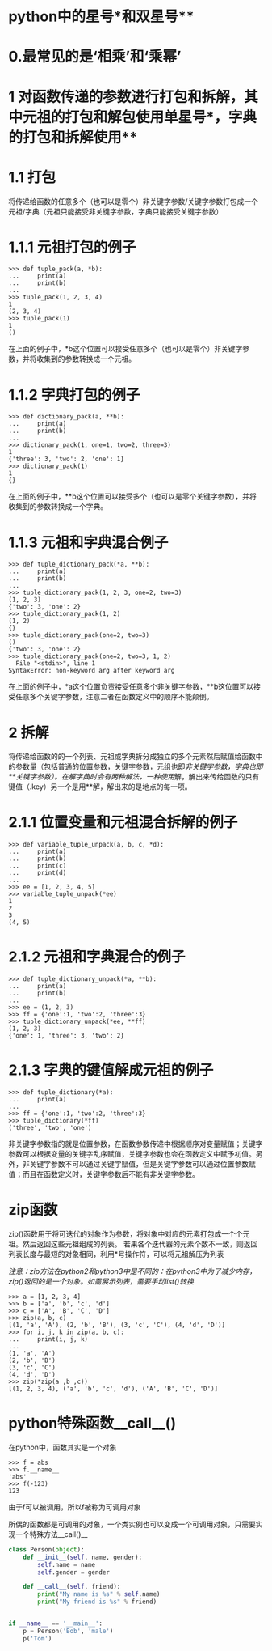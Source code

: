 # python中的星号*和双星号**
# 0.最常见的是‘相乘’和‘乘幂’


# 1 对函数传递的参数进行打包和拆解，其中元祖的打包和解包使用单星号*，字典的打包和拆解使用**
# 1.1 打包
将传递给函数的任意多个（也可以是零个）非关键字参数/关键字参数打包成一个元祖/字典（元祖只能接受非关键字参数，字典只能接受关键字参数）

# 1.1.1 元祖打包的例子
 ```python3
 >>> def tuple_pack(a, *b):
...     print(a)
...     print(b)
...
>>> tuple_pack(1, 2, 3, 4)
1
(2, 3, 4)
>>> tuple_pack(1)
1
()
 ```
在上面的例子中，\*b这个位置可以接受任意多个（也可以是零个）非关键字参数，并将收集到的参数转换成一个元祖。

# 1.1.2 字典打包的例子
```python3
>>> def dictionary_pack(a, **b):
...     print(a)
...     print(b)
...
>>> dictionary_pack(1, one=1, two=2, three=3)
1
{'three': 3, 'two': 2, 'one': 1}
>>> dictionary_pack(1)
1
{}
```
在上面的例子中，\*\*b这个位置可以接受多个（也可以是零个关键字参数），并将收集到的参数转换成一个字典。

# 1.1.3 元祖和字典混合例子
```python3
>>> def tuple_dictionary_pack(*a, **b):
...     print(a)
...     print(b)
...
>>> tuple_dictionary_pack(1, 2, 3, one=2, two=3)
(1, 2, 3)
{'two': 3, 'one': 2}
>>> tuple_dictionary_pack(1, 2)
(1, 2)
{}
>>> tuple_dictionary_pack(one=2, two=3)
()
{'two': 3, 'one': 2}
>>> tuple_dictionary_pack(one=2, two=3, 1, 2)
  File "<stdin>", line 1
SyntaxError: non-keyword arg after keyword arg
```
在上面的例子中，\*a这个位置负责接受任意多个非关键字参数，\*\*b这位置可以接受任意多个关键字参数，注意二者在函数定义中的顺序不能颠倒。

# 2 拆解

将传递给函数的的一个列表、元祖或字典拆分成独立的多个元素然后赋值给函数中的参数量（包括普通的位置参数，关键字参数，元组也即*非关键字参数，字典也即**关键字参数）。在解字典时会有两种解法，一种使用*解，解出来传给函数的只有键值（.key）另一个是用**解，解出来的是地点的每一项。

# 2.1.1 位置变量和元祖混合拆解的例子
```python3
>>> def variable_tuple_unpack(a, b, c, *d):
...     print(a)
...     print(b)
...     print(c)
...     print(d)
...
>>> ee = [1, 2, 3, 4, 5]
>>> variable_tuple_unpack(*ee)
1
2
3
(4, 5)
```
# 2.1.2 元祖和字典混合的例子
```python3
>>> def tuple_dictionary_unpack(*a, **b):
...     print(a)
...     print(b)
...
>>> ee = (1, 2, 3)
>>> ff = {'one':1, 'two':2, 'three':3}
>>> tuple_dictionary_unpack(*ee, **ff)
(1, 2, 3)
{'one': 1, 'three': 3, 'two': 2}
```

# 2.1.3 字典的键值解成元祖的例子
```python3
>>> def tuple_dictionary(*a):
...     print(a)
...
>>> ff = {'one':1, 'two':2, 'three':3}
>>> tuple_dictionary(*ff)
('three', 'two', 'one')
```

非关键字参数指的就是位置参数，在函数参数传递中根据顺序对变量赋值；关键字参数可以根据变量的关键字乱序赋值，关键字参数也会在函数定义中赋予初值。另外，非关键字参数不可以通过关键字赋值，但是关键字参数可以通过位置参数赋值；而且在函数定义时，关键字参数后不能有非关键字参数。


# zip函数
zip()函数用于将可迭代的对象作为参数，将对象中对应的元素打包成一个个元祖。然后返回这些元祖组成的列表。
若果各个迭代器的元素个数不一致，则返回列表长度与最短的对象相同，利用*号操作符，可以将元祖解压为列表

*注意：zip方法在python2和python3中是不同的：在python3中为了减少内存，zip()返回的是一个对象。如需展示列表，需要手动list()转换*

```python2
>>> a = [1, 2, 3, 4]
>>> b = ['a', 'b', 'c', 'd']
>>> c = ['A', 'B', 'C', 'D']
>>> zip(a, b, c)
[(1, 'a', 'A'), (2, 'b', 'B'), (3, 'c', 'C'), (4, 'd', 'D')]
>>> for i, j, k in zip(a, b, c):
...     print(i, j, k)
...
(1, 'a', 'A')
(2, 'b', 'B')
(3, 'c', 'C')
(4, 'd', 'D')
>>> zip(*zip(a ,b ,c))
[(1, 2, 3, 4), ('a', 'b', 'c', 'd'), ('A', 'B', 'C', 'D')]
```

# python特殊函数__call__()
在python中，函数其实是一个对象
```python2
>>> f = abs
>>> f.__name__
'abs'
>>> f(-123)
123
```
由于f可以被调用，所以f被称为可调用对象

所偶的函数都是可调用的对象，一个类实例也可以变成一个可调用对象，只需要实现一个特殊方法__call()__
```python
class Person(object):
    def __init__(self, name, gender):
        self.name = name
        self.gender = gender

    def __call__(self, friend):
        print("My name is %s" % self.name)
        print("My friend is %s" % friend)


if __name__ == '__main__':
    p = Person('Bob', 'male')
    p('Tom')
```
